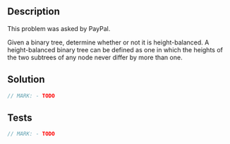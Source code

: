 ## Description

This problem was asked by PayPal.

Given a binary tree, determine whether or not it is height-balanced. A height-balanced binary tree can be defined as one in which the heights of the two subtrees of any node never differ by more than one.

## Solution

```swift
// MARK: - TODO
```

## Tests

```swift
// MARK: - TODO
```